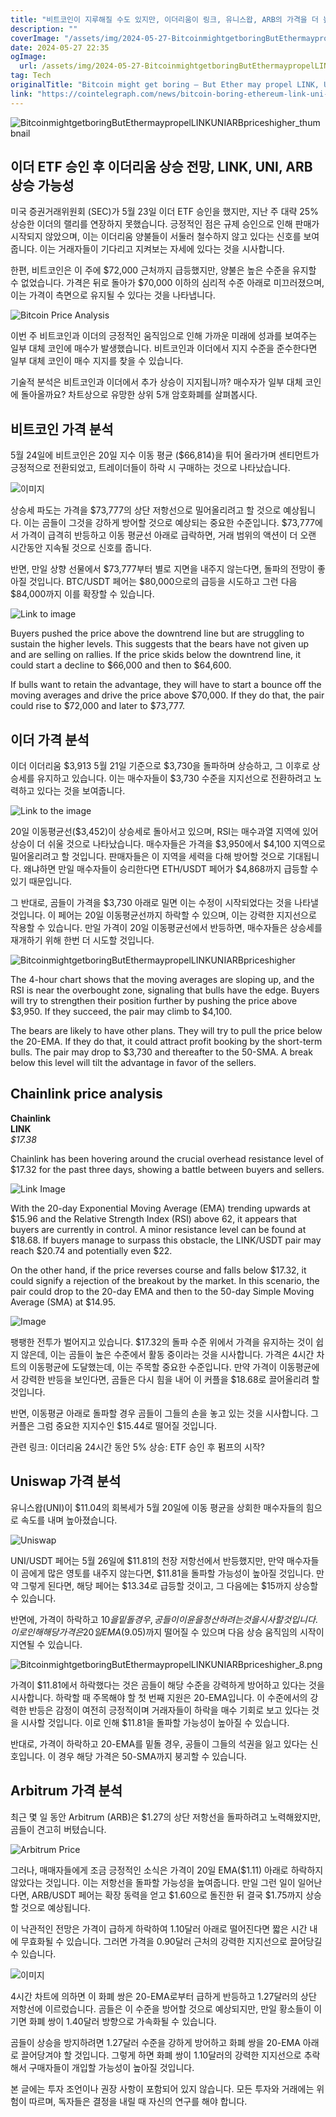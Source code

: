 ```yaml
---
title: "비트코인이 지루해질 수도 있지만, 이더리움이 링크, 유니스왑, ARB의 가격을 더 높이게 될 수도 있습니다"
description: ""
coverImage: "/assets/img/2024-05-27-BitcoinmightgetboringButEthermaypropelLINKUNIARBpriceshigher_thumbnail.png"
date: 2024-05-27 22:35
ogImage: 
  url: /assets/img/2024-05-27-BitcoinmightgetboringButEthermaypropelLINKUNIARBpriceshigher_thumbnail.png
tag: Tech
originalTitle: "Bitcoin might get boring — But Ether may propel LINK, UNI, ARB prices higher"
link: "https://cointelegraph.com/news/bitcoin-boring-ethereum-link-uni-arb-prices"
---
```



![BitcoinmightgetboringButEthermaypropelLINKUNIARBpriceshigher_thumbnail](/assets/img/2024-05-27-BitcoinmightgetboringButEthermaypropelLINKUNIARBpriceshigher_thumbnail.png)

## 이더 ETF 승인 후 이더리움 상승 전망, LINK, UNI, ARB 상승 가능성

미국 증권거래위원회 (SEC)가 5월 23일 이더 ETF 승인을 했지만, 지난 주 대략 25% 상승한 이더의 랠리를 연장하지 못했습니다. 긍정적인 점은 규제 승인으로 인해 판매가 시작되지 않았으며, 이는 이더리움 양불들이 서둘러 철수하지 않고 있다는 신호를 보여줍니다. 이는 거래자들이 기다리고 지켜보는 자세에 있다는 것을 시사합니다.

한편, 비트코인은 이 주에 $72,000 근처까지 급등했지만, 양불은 높은 수준을 유지할 수 없었습니다. 가격은 뒤로 돌아가 $70,000 이하의 심리적 수준 아래로 미끄러졌으며, 이는 가격이 측면으로 유지될 수 있다는 것을 나타냅니다.

<div class="content-ad"></div>

![Bitcoin Price Analysis](/assets/img/2024-05-27-BitcoinmightgetboringButEthermaypropelLINKUNIARBpriceshigher_0.png)

이번 주 비트코인과 이더의 긍정적인 움직임으로 인해 가까운 미래에 성과를 보여주는 일부 대체 코인에 매수가 발생했습니다. 비트코인과 이더에서 지지 수준을 준수한다면 일부 대체 코인이 매수 지지를 찾을 수 있습니다.

기술적 분석은 비트코인과 이더에서 추가 상승이 지지됩니까? 매수자가 일부 대체 코인에 돌아올까요? 차트상으로 유망한 상위 5개 암호화폐를 살펴봅시다.

## 비트코인 가격 분석

<div class="content-ad"></div>

5월 24일에 비트코인은 20일 지수 이동 평균 ($66,814)을 튀어 올라가며 센티먼트가 긍정적으로 전환되었고, 트레이더들이 하락 시 구매하는 것으로 나타났습니다.

![이미지](/assets/img/2024-05-27-BitcoinmightgetboringButEthermaypropelLINKUNIARBpriceshigher_1.png)

상승세 파도는 가격을 $73,777의 상단 저항선으로 밀어올리려고 할 것으로 예상됩니다. 이는 곰들이 그것을 강하게 방어할 것으로 예상되는 중요한 수준입니다. $73,777에서 가격이 급격히 반등하고 이동 평균선 아래로 급락하면, 거래 범위의 액션이 더 오랜 시간동안 지속될 것으로 신호를 줍니다.

반면, 만일 상향 선물에서 $73,777부터 별로 지면을 내주지 않는다면, 돌파의 전망이 좋아질 것입니다. BTC/USDT 페어는 $80,000으로의 급등을 시도하고 그런 다음 $84,000까지 이를 확장할 수 있습니다.

<div class="content-ad"></div>

![Link to image](/assets/img/2024-05-27-BitcoinmightgetboringButEthermaypropelLINKUNIARBpriceshigher_2.png)

Buyers pushed the price above the downtrend line but are struggling to sustain the higher levels. This suggests that the bears have not given up and are selling on rallies. If the price skids below the downtrend line, it could start a decline to $66,000 and then to $64,600.

If bulls want to retain the advantage, they will have to start a bounce off the moving averages and drive the price above $70,000. If they do that, the pair could rise to $72,000 and later to $73,777.

## 이더 가격 분석

<div class="content-ad"></div>

이더
이더리움
$3,913
5월 21일 기준으로 $3,730을 돌파하며 상승하고, 그 이후로 상승세를 유지하고 있습니다. 이는 매수자들이 $3,730 수준을 지지선으로 전환하려고 노력하고 있다는 것을 보여줍니다.

![Link to the image](/assets/img/2024-05-27-BitcoinmightgetboringButEthermaypropelLINKUNIARBpriceshigher_3.png)

20일 이동평균선($3,452)이 상승세로 돌아서고 있으며, RSI는 매수과열 지역에 있어 상승이 더 쉬울 것으로 나타났습니다. 매수자들은 가격을 $3,950에서 $4,100 지역으로 밀어올리려고 할 것입니다. 판매자들은 이 지역을 세력을 다해 방어할 것으로 기대됩니다. 왜냐하면 만일 매수자들이 승리한다면 ETH/USDT 페어가 $4,868까지 급등할 수 있기 때문입니다.

그 반대로, 곰들이 가격을 $3,730 아래로 밀면 이는 수정이 시작되었다는 것을 나타낼 것입니다. 이 페어는 20일 이동평균선까지 하락할 수 있으며, 이는 강력한 지지선으로 작용할 수 있습니다. 만일 가격이 20일 이동평균선에서 반등하면, 매수자들은 상승세를 재개하기 위해 한번 더 시도할 것입니다.

<div class="content-ad"></div>


![BitcoinmightgetboringButEthermaypropelLINKUNIARBpriceshigher](/assets/img/2024-05-27-BitcoinmightgetboringButEthermaypropelLINKUNIARBpriceshigher_4.png)

The 4-hour chart shows that the moving averages are sloping up, and the RSI is near the overbought zone, signaling that bulls have the edge. Buyers will try to strengthen their position further by pushing the price above $3,950. If they succeed, the pair may climb to $4,100.

The bears are likely to have other plans. They will try to pull the price below the 20-EMA. If they do that, it could attract profit booking by the short-term bulls. The pair may drop to $3,730 and thereafter to the 50-SMA. A break below this level will tilt the advantage in favor of the sellers.

## Chainlink price analysis


<div class="content-ad"></div>

**Chainlink**  
**LINK**  
*$17.38*  

Chainlink has been hovering around the crucial overhead resistance level of $17.32 for the past three days, showing a battle between buyers and sellers.

![Link Image](https://yourwebsite.com/assets/img/2024-05-27-BitcoinmightgetboringButEthermaypropelLINKUNIARBpriceshigher_5.png)

With the 20-day Exponential Moving Average (EMA) trending upwards at $15.96 and the Relative Strength Index (RSI) above 62, it appears that buyers are currently in control. A minor resistance level can be found at $18.68. If buyers manage to surpass this obstacle, the LINK/USDT pair may reach $20.74 and potentially even $22.

On the other hand, if the price reverses course and falls below $17.32, it could signify a rejection of the breakout by the market. In this scenario, the pair could drop to the 20-day EMA and then to the 50-day Simple Moving Average (SMA) at $14.95.

<div class="content-ad"></div>

![Image](/assets/img/2024-05-27-BitcoinmightgetboringButEthermaypropelLINKUNIARBpriceshigher_6.png)

팽팽한 전투가 벌어지고 있습니다. $17.32의 돌파 수준 위에서 가격을 유지하는 것이 쉽지 않은데, 이는 곰들이 높은 수준에서 활동 중이라는 것을 시사합니다. 가격은 4시간 차트의 이동평균에 도달했는데, 이는 주목할 중요한 수준입니다. 만약 가격이 이동평균에서 강력한 반등을 보인다면, 곰들은 다시 힘을 내어 이 커플을 $18.68로 끌어올리려 할 것입니다.

반면, 이동평균 아래로 돌파할 경우 곰들이 그들의 손을 놓고 있는 것을 시사합니다. 그 커플은 그럼 중요한 지지수인 $15.44로 떨어질 것입니다.

관련 링크: 이더리움 24시간 동안 5% 상승: ETF 승인 후 펌프의 시작?

<div class="content-ad"></div>

## Uniswap 가격 분석

유니스왑(UNI)이 $11.04의 회복세가 5월 20일에 이동 평균을 상회한 매수자들의 힘으로 속도를 내며 높아졌습니다.

![Uniswap](/assets/img/2024-05-27-BitcoinmightgetboringButEthermaypropelLINKUNIARBpriceshigher_7.png)

UNI/USDT 페어는 5월 26일에 $11.81의 천장 저항선에서 반등했지만, 만약 매수자들이 곰에게 많은 영토를 내주지 않는다면, $11.81을 돌파할 가능성이 높아질 것입니다. 만약 그렇게 된다면, 해당 페어는 $13.34로 급등할 것이고, 그 다음에는 $15까지 상승할 수 있습니다.

<div class="content-ad"></div>

반면에, 가격이 하락하고 $10을 밑돌 경우, 공들이 이윤을 청산하려는 것을 시사할 것입니다. 이로 인해 해당 가격은 20일 EMA($9.05)까지 떨어질 수 있으며 다음 상승 움직임의 시작이 지연될 수 있습니다.

![BitcoinmightgetboringButEthermaypropelLINKUNIARBpriceshigher_8.png](/assets/img/2024-05-27-BitcoinmightgetboringButEthermaypropelLINKUNIARBpriceshigher_8.png)

가격이 $11.81에서 하락했다는 것은 곰들이 해당 수준을 강력하게 방어하고 있다는 것을 시사합니다. 하락할 때 주목해야 할 첫 번째 지원은 20-EMA입니다. 이 수준에서의 강력한 반등은 감정이 여전히 긍정적이며 거래자들이 하락을 매수 기회로 보고 있다는 것을 시사할 것입니다. 이로 인해 $11.81을 돌파할 가능성이 높아질 수 있습니다.

반대로, 가격이 하락하고 20-EMA를 밑돌 경우, 공들이 그들의 석권을 잃고 있다는 신호입니다. 이 경우 해당 가격은 50-SMA까지 붕괴할 수 있습니다.

<div class="content-ad"></div>

## Arbitrum 가격 분석

최근 몇 일 동안 Arbitrum (ARB)은 $1.27의 상단 저항선을 돌파하려고 노력해왔지만, 곰들이 견고히 버텼습니다.

![Arbitrum Price](/assets/img/2024-05-27-BitcoinmightgetboringButEthermaypropelLINKUNIARBpriceshigher_9.png)

그러나, 매매자들에게 조금 긍정적인 소식은 가격이 20일 EMA($1.11) 아래로 하락하지 않았다는 것입니다. 이는 저항선을 돌파할 가능성을 높여줍니다. 만일 그런 일이 일어난다면, ARB/USDT 페어는 확장 동력을 얻고 $1.60으로 돌진한 뒤 결국 $1.75까지 상승할 것으로 예상됩니다.

<div class="content-ad"></div>

이 낙관적인 전망은 가격이 급하게 하락하여 1.10달러 아래로 떨어진다면 짧은 시간 내에 무효화될 수 있습니다. 그러면 가격을 0.90달러 근처의 강력한 지지선으로 끌어당길 수 있습니다.

![이미지](/assets/img/2024-05-27-BitcoinmightgetboringButEthermaypropelLINKUNIARBpriceshigher_10.png)

4시간 차트에 의하면 이 화폐 쌍은 20-EMA로부터 급하게 반등하고 1.27달러의 상단 저항선에 이르렀습니다. 곰들은 이 수준을 방어할 것으로 예상되지만, 만일 황소들이 이기면 화폐 쌍이 1.40달러 방향으로 가속화될 수 있습니다.

곰들이 상승을 방지하려면 1.27달러 수준을 강하게 방어하고 화폐 쌍을 20-EMA 아래로 끌어당겨야 할 것입니다. 그렇게 하면 화폐 쌍이 1.10달러의 강력한 지지선으로 추락해서 구매자들이 개입할 가능성이 높아질 것입니다.

<div class="content-ad"></div>

본 글에는 투자 조언이나 권장 사항이 포함되어 있지 않습니다. 모든 투자와 거래에는 위험이 따르며, 독자들은 결정을 내릴 때 자신의 연구를 해야 합니다.
